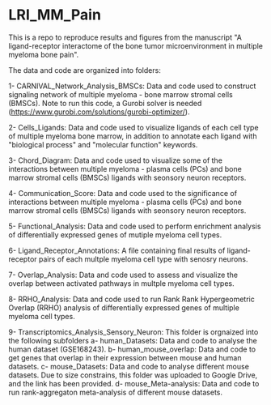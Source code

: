 # LRI_MM_Pain

This is a repo to reproduce results and figures from the manuscript "A ligand-receptor interactome of the bone tumor microenvironment in multiple myeloma bone pain".

The data and code are organized into folders:

1- CARNIVAL_Network_Analysis_BMSCs: Data and code used to construct signaling network of multiple myeloma - bone marrow stromal cells (BMSCs). Note to run this code, a Gurobi solver is needed (https://www.gurobi.com/solutions/gurobi-optimizer/). 

2- Cells_Ligands: Data and code used to visualize ligands of each cell type of multiple myeloma bone marrow, in addition to annotate each ligand with "biological process" and "molecular function" keywords. 

3- Chord_Diagram: Data and code used to visualize some of the interactions between multiple myeloma - plasma cells (PCs) and bone marrow stromal cells (BMSCs) ligands with seonsory neuron receptors. 

4- Communication_Score: Data and code used to the significance of interactions between multiple myeloma - plasma cells (PCs) and bone marrow stromal cells (BMSCs) ligands with seonsory neuron receptors.

5- Functional_Analysis: Data and code used to perform enrichment analysis of differentially expressed genes of mutiple myeloma cell types. 

6- Ligand_Receptor_Annotations: A file containing final results of ligand-receptor pairs of each multple myeloma cell type with senosry neurons. 

7- Overlap_Analysis: Data and code used to assess and visualize the overlap between activated pathways in multple myeloma cell types. 

8- RRHO_Analysis: Data and code used to run Rank Rank Hypergeometric Overlap (RRHO) analysis of differentially expressed genes of multiple myeloma cell types. 

9- Transcriptomics_Analysis_Sensory_Neuron: This folder is orgnaized into the following subfolders 
    a- human_Datasets: Data and code to analyse the human dataset (GSE168243).
    b- human_mouse_overlap:  Data and code to get genes that overlap in their expression between mouse and human datasets. 
    c- mouse_Datasets: Data and code to analyse different mouse datasets. Due to size constrains, this folder was uploaded to Google Drive, and the link has been provided. 
    d- mouse_Meta-analysis: Data and code to run rank-aggregaton meta-analysis of different mouse datasets.
    
